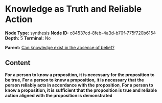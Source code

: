 # Knowledge as Truth and Reliable Action

**Node Type:** synthesis
**Node ID:** c84537cd-8feb-4a3d-b70f-775f720b6154
**Depth:** 5
**Terminal:** No

**Parent:** [Can knowledge exist in the absence of belief?](can-knowledge-exist-in-the-absence-of-belief-antithesis-0f118289-b558-4226-a7d8-270b3443bca5.md)

## Content

**For a person to know a proposition, it is necessary for the proposition to be true**, **For a person to know a proposition, it is necessary that the person reliably acts in accordance with the proposition**, **For a person to know a proposition, it is sufficient that the proposition is true and reliable action aligned with the proposition is demonstrated**
